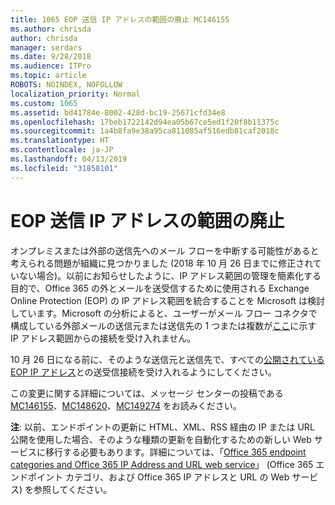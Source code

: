 ```yaml
---
title: 1065 EOP 送信 IP アドレスの範囲の廃止 MC146155
ms.author: chrisda
author: chrisda
manager: serdars
ms.date: 9/28/2018
ms.audience: ITPro
ms.topic: article
ROBOTS: NOINDEX, NOFOLLOW
localization_priority: Normal
ms.custom: 1065
ms.assetid: bd41784e-8002-428d-bc19-25671cfd34e8
ms.openlocfilehash: 17beb1722142d94ea05b67ce5ed1f20f8b11375c
ms.sourcegitcommit: 1a4b8fa9e38a95ca811085af516edb81caf2018c
ms.translationtype: HT
ms.contentlocale: ja-JP
ms.lasthandoff: 04/13/2019
ms.locfileid: "31858101"
---
```

# <a name="deprecation-of-eop-outbound-ip-address-ranges"></a>EOP 送信 IP アドレスの範囲の廃止

オンプレミスまたは外部の送信先へのメール フローを中断する可能性があると考えられる問題が組織に見つかりました (2018 年 10 月 26 日までに修正されていない場合)。以前にお知らせしたように、IP アドレス範囲の管理を簡素化する目的で、Office 365 の外とメールを送受信するために使用される Exchange Online Protection (EOP) の IP アドレス範囲を統合することを Microsoft は検討しています。Microsoft の分析によると、ユーザーがメール フロー コネクタで構成している外部メールの送信元または送信先の 1 つまたは複数が[ここ](https://docs.microsoft.com/office365/SecurityCompliance/eop/exchange-online-protection-ip-addresses)に示す IP アドレス範囲からの接続を受け入れません。

10 月 26 日になる前に、そのような送信元と送信先で、すべての[公開されている EOP IP アドレス](https://docs.microsoft.com/office365/SecurityCompliance/eop/exchange-online-protection-ip-addresses)との送受信接続を受け入れるようにしてください。

この変更に関する詳細については、メッセージ センターの投稿である [MC146155](https://portal.office.com/AdminPortal/home?switchtomodern=true#/MessageCenter?id=MC146155)、[MC148620](https://portal.office.com/AdminPortal/home?switchtomodern=true#/MessageCenter?id=MC148620)、[MC149274](https://portal.office.com/AdminPortal/home?switchtomodern=true#/MessageCenter?id=MC149274) をお読みください。

**注**: 以前、エンドポイントの更新に HTML、XML、RSS 経由の IP または URL 公開を使用した場合、そのような種類の更新を自動化するための新しい Web サービスに移行する必要もあります。詳細については、「[Office 365 endpoint categories and Office 365 IP Address and URL web service](https://techcommunity.microsoft.com/t5/Office-365-Blog/Announcing-Office-365-endpoint-categories-and-Office-365-IP/ba-p/177638)」 (Office 365 エンドポイント カテゴリ、および Office 365 IP アドレスと URL の Web サービス) を参照してください。
